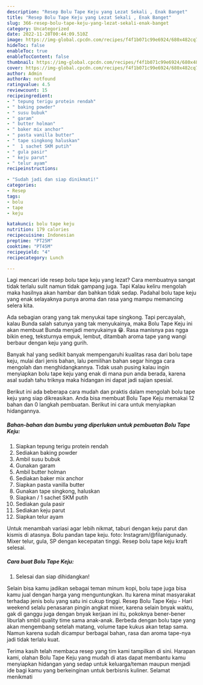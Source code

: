 ```yaml
---
description: "Resep Bolu Tape Keju yang Lezat Sekali , Enak Banget"
title: "Resep Bolu Tape Keju yang Lezat Sekali , Enak Banget"
slug: 366-resep-bolu-tape-keju-yang-lezat-sekali-enak-banget
category: Uncategorized
date: 2022-11-28T00:44:09.510Z
image: https://img-global.cpcdn.com/recipes/f4f1b071c99e6924/680x482cq70/bolu-tape-keju-foto-resep-utama.jpg
hideToc: false
enableToc: true
enableTocContent: false
thumbnail: https://img-global.cpcdn.com/recipes/f4f1b071c99e6924/680x482cq70/bolu-tape-keju-foto-resep-utama.jpg
cover: https://img-global.cpcdn.com/recipes/f4f1b071c99e6924/680x482cq70/bolu-tape-keju-foto-resep-utama.jpg
author: Admin
authorAv: notfound
ratingvalue: 4.5
reviewcount: 15
recipeingredient:
- " tepung terigu protein rendah"
- " baking powder"
- " susu bubuk"
- " garam"
- " butter holman"
- " baker mix anchor"
- " pasta vanilla butter"
- " tape singkong haluskan"
- "  1 sachet SKM putih"
- " gula pasir"
- " keju parut"
- " telur ayam"
recipeinstructions:

- "Sudah jadi dan siap dinikmati!"
categories:
- Resep
tags:
- bolu
- tape
- keju

katakunci: bolu tape keju 
nutrition: 179 calories
recipecuisine: Indonesian
preptime: "PT25M"
cooktime: "PT45M"
recipeyield: "4"
recipecategory: Lunch

---
```



Lagi mencari ide resep bolu tape keju yang lezat? Cara membuatnya sangat tidak terlalu sulit namun tidak gampang juga. Tapi Kalau keliru mengolah maka hasilnya akan hambar dan bahkan tidak sedap. Padahal bolu tape keju yang enak selayaknya punya aroma dan rasa yang mampu memancing selera kita.


Ada sebagian orang yang tak menyukai tape singkong. Tapi percayalah, kalau Bunda salah satunya yang tak menyukainya, maka Bolu Tape Keju ini akan membuat Bunda menjadi menyukainya 😁. Rasa manisnya pas ngga bikin eneg, teksturnya empuk, lembut, ditambah aroma tape yang wangi berbaur dengan keju yang gurih.

Banyak hal yang sedikit banyak mempengaruhi kualitas rasa dari bolu tape keju, mulai dari jenis bahan, lalu pemilihan bahan segar hingga cara mengolah dan menghidangkannya. Tidak usah pusing kalau ingin menyiapkan bolu tape keju yang enak di mana pun anda berada, karena asal sudah tahu triknya maka hidangan ini dapat jadi sajian spesial.


Berikut ini ada beberapa cara mudah dan praktis dalam mengolah bolu tape keju yang siap dikreasikan. Anda bisa membuat Bolu Tape Keju memakai 12 bahan dan 0 langkah pembuatan. Berikut ini cara untuk menyiapkan hidangannya.

<!--inarticleads1-->

##### Bahan-bahan dan bumbu yang diperlukan untuk pembuatan Bolu Tape Keju:

1. Siapkan  tepung terigu protein rendah
1. Sediakan  baking powder
1. Ambil  susu bubuk
1. Gunakan  garam
1. Ambil  butter holman
1. Sediakan  baker mix anchor
1. Siapkan  pasta vanilla butter
1. Gunakan  tape singkong, haluskan
1. Siapkan  / 1 sachet SKM putih
1. Sediakan  gula pasir
1. Sediakan  keju parut
1. Siapkan  telur ayam


Untuk menambah variasi agar lebih nikmat, taburi dengan keju parut dan kismis di atasnya. Bolu pandan tape keju. foto: Instagram/@filanigunady. Mixer telur, gula, SP dengan kecepatan tinggi. Resep bolu tape keju kraft selesai. 

<!--inarticleads2-->

##### Cara buat Bolu Tape Keju:


1. Selesai dan siap dihidangkan!

Selain bisa kamu jadikan sebagai teman minum kopi, bolu tape juga bisa kamu jual dengan harga yang menguntungkan. Itu karena minat masyarakat terhadap jenis bolu yang satu ini cukup tinggi. Resep Bolu Tape Keju - Hari weekend selalu penasaran pingin angkat mixer, karena selain bnyak waktu, gak di ganggu juga dengan bnyak kerjaan ini itu, pokoknya bener-bener liburlah smbil quality time sama anak-anak. Berbeda dengan bolu tape yang akan mengembang setelah matang, volume tape kukus akan tetap sama. Namun karena sudah dicampur berbagai bahan, rasa dan aroma tape-nya jadi tidak terlalu kuat. 

Terima kasih telah membaca resep yang tim kami tampilkan di sini. Harapan kami, olahan Bolu Tape Keju yang mudah di atas dapat membantu kamu menyiapkan hidangan yang sedap untuk keluarga/teman maupun menjadi ide bagi kamu yang berkeinginan untuk berbisnis kuliner. Selamat menikmati

